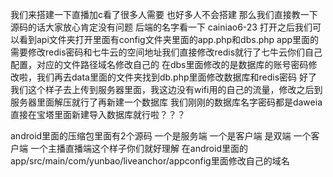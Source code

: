 我们来搭建一下直播加c看了很多人需要  也好多人不会搭建  那么我们直接教一下  源码的话大家放心肯定没有问题 
后端的名字看一下  cainiao6-23 打开之后我们可以看到api文件夹打开里面有config文件夹里面的app.php和dbs.php
app里面的需要修改redis密码和七牛云的空间地址我们直接修改redis就行了七牛云你们自己配置，对应的文件路径域名修改自己的
在dbs里面修改的是数据库的账号密码修改啦，我们再去data里面的文件夹找到db.php里面修改数据库和redis密码
好了我们这个样子去上传到服务器里面，我这边没有wifi用的自己的流量，修改之后到服务器里面解压就行了再新建一个数据库 
我们刚刚的数据库名字密码都是daweia直接在宝塔里面新建导入数据库就行啦？？？

android里面的压缩包里面有2个源码  一个是服务端 一个是客户端 是双端 一个客户端  一个主播直播端这个样子你们就好理解
在android里面的app/src/main/com/yunbao/liveanchor/appconfig里面修改自己的域名
